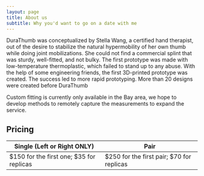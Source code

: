 ```yaml
---
layout: page
title: About us
subtitle: Why you'd want to go on a date with me
---
```


DuraThumb was conceptualized by Stella Wang, a certified hand therapist, out of the desire to stabilize the natural hypermobility of her own thumb while doing joint mobilizations. She could not find a commercial splint that was sturdy, well-fitted, and not bulky. The first prototype was made with low-temperature thermoplastic, which failed to stand up to any abuse. With the help of some engineering friends, the first 3D-printed prototype was created. The success led to more rapid prototyping. More than 20 designs were created before DuraThumb 

Custom fitting is currently only available in the Bay area, we hope to develop methods to remotely capture the measurements to expand the service. 


## Pricing 
| Single (Left or Right ONLY)  | Pair  | 
|---|---|
| $150 for the first one; $35 for replicas  | $250 for the first pair; $70 for replicas  |   
